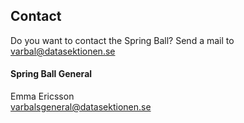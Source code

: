 ## Contact

Do you want to contact the Spring Ball? Send a mail to [varbal@datasektionen.se](mailto:varbal@datasektionen.se)

#### Spring Ball General

Emma Ericsson </br>
[varbalsgeneral@datasektionen.se](mailto:varbalsgeneral@datasektionen.se)

